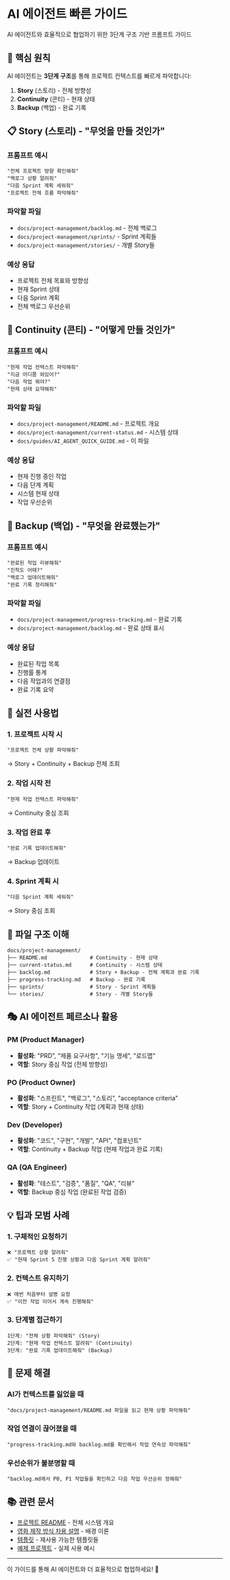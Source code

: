 # AI 에이전트 빠른 가이드

AI 에이전트와 효율적으로 협업하기 위한 3단계 구조 기반 프롬프트 가이드

## 🎯 핵심 원칙

AI 에이전트는 **3단계 구조**를 통해 프로젝트 컨텍스트를 빠르게 파악합니다:

1. **Story** (스토리) - 전체 방향성
2. **Continuity** (콘티) - 현재 상태  
3. **Backup** (백업) - 완료 기록

## 📋 Story (스토리) - "무엇을 만들 것인가"

### 프롬프트 예시
```
"전체 프로젝트 방향 확인해줘"
"백로그 상황 알려줘"
"다음 Sprint 계획 세워줘"
"프로젝트 전체 흐름 파악해줘"
```

### 파악할 파일
- `docs/project-management/backlog.md` - 전체 백로그
- `docs/project-management/sprints/` - Sprint 계획들
- `docs/project-management/stories/` - 개별 Story들

### 예상 응답
- 프로젝트 전체 목표와 방향성
- 현재 Sprint 상태
- 다음 Sprint 계획
- 전체 백로그 우선순위

## 🔄 Continuity (콘티) - "어떻게 만들 것인가"

### 프롬프트 예시
```
"현재 작업 컨텍스트 파악해줘"
"지금 어디쯤 와있어?"
"다음 작업 뭐야?"
"현재 상태 요약해줘"
```

### 파악할 파일
- `docs/project-management/README.md` - 프로젝트 개요
- `docs/project-management/current-status.md` - 시스템 상태
- `docs/guides/AI_AGENT_QUICK_GUIDE.md` - 이 파일

### 예상 응답
- 현재 진행 중인 작업
- 다음 단계 계획
- 시스템 현재 상태
- 작업 우선순위

## 💾 Backup (백업) - "무엇을 완료했는가"

### 프롬프트 예시
```
"완료된 작업 리뷰해줘"
"진척도 어때?"
"백로그 업데이트해줘"
"완료 기록 정리해줘"
```

### 파악할 파일
- `docs/project-management/progress-tracking.md` - 완료 기록
- `docs/project-management/backlog.md` - 완료 상태 표시

### 예상 응답
- 완료된 작업 목록
- 진행률 통계
- 다음 작업과의 연결점
- 완료 기록 요약

## 🚀 실전 사용법

### 1. 프로젝트 시작 시
```
"프로젝트 전체 상황 파악해줘"
```
→ Story + Continuity + Backup 전체 조회

### 2. 작업 시작 전
```
"현재 작업 컨텍스트 파악해줘"
```
→ Continuity 중심 조회

### 3. 작업 완료 후
```
"완료 기록 업데이트해줘"
```
→ Backup 업데이트

### 4. Sprint 계획 시
```
"다음 Sprint 계획 세워줘"
```
→ Story 중심 조회

## 📁 파일 구조 이해

```
docs/project-management/
├── README.md              # Continuity - 현재 상태
├── current-status.md      # Continuity - 시스템 상태
├── backlog.md             # Story + Backup - 전체 계획과 완료 기록
├── progress-tracking.md   # Backup - 완료 기록
├── sprints/               # Story - Sprint 계획들
└── stories/               # Story - 개별 Story들
```

## 🎭 AI 에이전트 페르소나 활용

### PM (Product Manager)
- **활성화**: "PRD", "제품 요구사항", "기능 명세", "로드맵"
- **역할**: Story 중심 작업 (전체 방향성)

### PO (Product Owner)  
- **활성화**: "스프린트", "백로그", "스토리", "acceptance criteria"
- **역할**: Story + Continuity 작업 (계획과 현재 상태)

### Dev (Developer)
- **활성화**: "코드", "구현", "개발", "API", "컴포넌트"
- **역할**: Continuity + Backup 작업 (현재 작업과 완료 기록)

### QA (QA Engineer)
- **활성화**: "테스트", "검증", "품질", "QA", "리뷰"
- **역할**: Backup 중심 작업 (완료된 작업 검증)

## 💡 팁과 모범 사례

### 1. 구체적인 요청하기
```
❌ "프로젝트 상황 알려줘"
✅ "현재 Sprint 5 진행 상황과 다음 Sprint 계획 알려줘"
```

### 2. 컨텍스트 유지하기
```
❌ 매번 처음부터 설명 요청
✅ "이전 작업 이어서 계속 진행해줘"
```

### 3. 단계별 접근하기
```
1단계: "전체 상황 파악해줘" (Story)
2단계: "현재 작업 컨텍스트 알려줘" (Continuity)  
3단계: "완료 기록 업데이트해줘" (Backup)
```

## 🔧 문제 해결

### AI가 컨텍스트를 잃었을 때
```
"docs/project-management/README.md 파일을 읽고 현재 상황 파악해줘"
```

### 작업 연결이 끊어졌을 때
```
"progress-tracking.md와 backlog.md를 확인해서 작업 연속성 파악해줘"
```

### 우선순위가 불분명할 때
```
"backlog.md에서 P0, P1 작업들을 확인하고 다음 작업 우선순위 정해줘"
```

## 📚 관련 문서

- [프로젝트 README](../README.md) - 전체 시스템 개요
- [영화 제작 방식 차용 설명](INSPIRATION.md) - 배경 이론
- [템플릿](../../templates/) - 재사용 가능한 템플릿들
- [예제 프로젝트](../../examples/) - 실제 사용 예시

---

이 가이드를 통해 AI 에이전트와 더 효율적으로 협업하세요! 🚀
